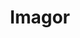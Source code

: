 ---
draft: false
title: Imagor
content:
  id: imagor
  name: Imagor
  logo: /images/development/dev-ops/imagor/logo.png
  website: https://github.com/cshum/imagor
  iframe_website: /website-iframe/development/dev-ops/imagor
  dashboardImage: /images/development/dev-ops/imagor/screenshot-1.jpg
  short_description: Imagor is a fast, Docker-ready image processing server.
  description: Imagor is a Go application that is highly optimized for concurrent requests. It is ready to be installed and used in any Unix environment, and ready to be containerized using Docker.Imagor adopts the Thumbor URL syntax and covers most of the web image processing use cases. If these fit your requirements, Imagor would be a lightweight, high performance drop-in replacement.
  features:
    - title: Loader
      description: Loader loads image. Enable Loader where you wish to load images from, but without modifying it e.g. static directory.
    - title: Storage
      description: Storage loads and saves image. This allows subsequent requests for the same image loads directly from the storage, instead of HTTP source.
    - title: Result Storage
      description: Result Storage loads and saves the processed image. This allows subsequent request of the same parameters loads from the result storage, saving processing resources.
    - title: HTTP Loader
      description: Imagor provides built-in adaptors that support HTTP, proxy, file system and AWS S3. By default, HTTP Loader is used as fallback.
  screenshots:
    - /images/development/dev-ops/imagor/screenshot-1.jpg
    - /images/development/dev-ops/imagor/screenshot-2.png
---